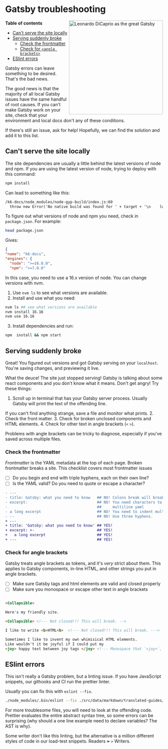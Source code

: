 # Gatsby troubleshooting


<img src="https://memegenerator.net/img/images/12595641.jpg" alt="Leonardo DiCaprio as the great Gatsby" width="300" align="right">


**Table of contents**

 - [Can't serve the site locally](#cant-serve-the-site-locally)
 - [Serving suddenly broke](#serving-suddenly-broke)
      - [Check the frontmatter](#check-the-frontmatter)
      - [Check for `<angle brackets>`](#check-for-angle-brackets)
  - [ESlint errors](#eslint-errors)

<!-- markdown-toc end -->


Gatsby errors can leave something to be desired.
That's the bad news.

The good news is that the majority of all local Gatsby issues have the same handful of root causes.
If you can't make Gatsby work on your site, check that your environment and local docs don't any of these conditions.

If there's still an issue, ask for help!
Hopefully, we can find the solution and add it to this list.



## Can't serve the site locally

The site dependencies are usually a little behind the latest versions of node and npm.
If you are using the latest version of node, trying to deploy with this command:

```sh
npm install
```

Can lead to something like this:

```txt
/k6-docs/node_modules/node-gyp-build/index.js:60
  throw new Error('No native build was found for ' + target + '\n    loaded from: ' + dir + '\n')
```

To figure out what versions of node and npm you need, check in `package.json`.
For example:

```sh
head package.json
```

Gives:

```json
{
"name": "k6-docs",
"engines": {
  "node": ">=16.0.0",
  "npm": ">=7.0.0"

```

In this case, you need to use a 16.x version of node.
You can change versions with nvm.

1. Use `nvm ls` to see what versions are available.
2. Install and use what you need:

  ```sh
  nvm ls ## see what versions are available
  nvm install 16.16
  nvm use 16.16
  ```

3. Install dependencies and run:

  ```sh
  npm  install && npm start
  ```

## Serving suddenly broke

Great! You figured out versions and got Gatsby serving on your `localhost`.
You're saving changes, and previewing it live.

What the deuce! The site just stopped serving! Gatsby is talking about some react components and you don't know what it means.
Don't get angry! Try these things:

1. Scroll up in terminal that has your Gatsby server process. Usually Gatsby will print the text of the offending line.

  If you can't find anything strange, save a file and monitor what prints.
2. Check the front matter.
3. Check for broken unclosed components and HTML elements.
4. Check for other text in angle brackets (`<` `>`).

Problems with angle brackets can be tricky to diagnose, especially if you've saved across multiple files.

### Check the frontmatter

_Frontmatter_ is the YAML metadata at the top of each page.
Broken frontmatter breaks a site.
This checklist covers most frontmatter issues

- [ ] Do you begin and end with triple hyphens, each on their own line?
- [ ] Is the YAML valid? Do you need to quote or escape a character?

```diff
- ---
- title: Gatsby: what you need to know   ## NO! Colons break will break things
- excerpt:                               ## NO! You need characters to introduce
-                                        ##     multiline yaml
- a long excerpt                         ## NO! You need to indent multiline yaml
- --                                     ## NO! Use three hyphens.
+ ---
+ title: 'Gatsby: what you need to know' ## YES!
+ excerpt: >-                            ## YES!
+   a long excerpt                       ## YES!
+ ---                                    ## YES!
```

### Check for angle brackets

Gatsby treats angle brackets as tokens, and it's _very_ strict about them.
This applies to Gatsby components, in-line HTML, and other strings you put in angle brackets.

- [ ] Make sure Gatsby tags and html elements are valid and closed properly
- [ ] Make sure you monospace or escape other text in angle brackets

```html

<Collapsible>

Here's my friendly site.

<Collapsible> <!--- Not closed!!! This will break. -->

I like to write <b>HTML<b>  <!--- Not closed!!! This will break. --->

Sometimes I like to invent my own whimisical HTML elements.
Like wouldn't it be joyful if I could put my
<joy> happy text between joy tags </joy> <!--- Monospace that `<joy>`, please --->.

```


## ESlint errors

This isn't really a Gatsby problem, but a linting issue.
If you have JavaScript snippets, our githooks and CI run the prettier linter.

Usually you can fix this with `eslint --fix`.


```bash
./node_modules/.bin/eslint --fix ./src/data/markdown/translated-guides/en/01\ Getting\ started/04\ Results\ Output.md 

```
For more troublesome files, you will need to look at the offending code.
Prettier evaluates the entire abstract syntax tree, so some errors can be surprising
(why should a one line example need to declare variables? The AST is why).

Some writer don't like this linting, but the alternative is a million different styles of code in our load-test snippets.
Readers ~~>~~ `>` Writers. 
